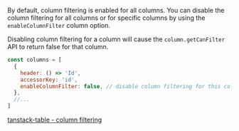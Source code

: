 By default, column filtering is enabled for all columns. You can disable the column filtering for all columns or for specific columns by using the `enableColumnFilter` column option. 

Disabling column filtering for a column will cause the `column.getCanFilter` API to return false for that column.

```jsx
const columns = [
  {
    header: () => 'Id',
    accessorKey: 'id',
    enableColumnFilter: false, // disable column filtering for this column
  },
  //...
]
```

[tanstack-table - column filtering](https://tanstack.com/table/latest/docs/guide/column-filtering#customize-column-filtering)